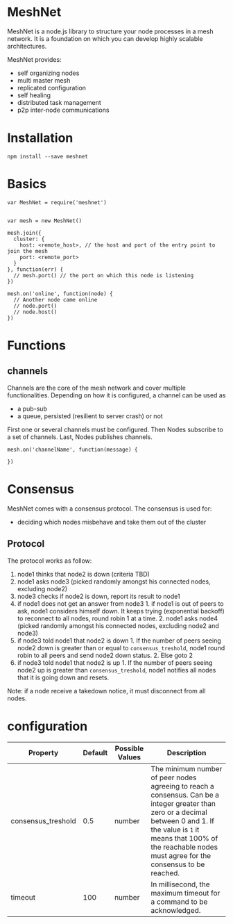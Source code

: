 
MeshNet
=======

MeshNet is a node.js library to structure your node processes in a mesh network.
It is a foundation on which you can develop highly scalable architectures.

MeshNet provides:

- self organizing nodes
- multi master mesh
- replicated configuration
- self healing
- distributed task management
- p2p inter-node communications


Installation
============

    npm install --save meshnet


Basics
======

    var MeshNet = require('meshnet')


    var mesh = new MeshNet()

    mesh.join({
      cluster: {
        host: <remote_host>, // the host and port of the entry point to join the mesh
        port: <remote_port>
      }
    }, function(err) {
      // mesh.port() // the port on which this node is listening
    })

    mesh.on('online', function(node) {
      // Another node came online
      // node.port()
      // node.host()
    })

Functions
=========

channels
--------

Channels are the core of the mesh network and cover multiple functionalities.
Depending on how it is configured, a channel can be used as

- a pub-sub
- a queue, persisted (resilient to server crash) or not

First one or several channels must be configured. Then Nodes subscribe to a set of channels. Last, Nodes publishes channels.



    mesh.on('channelName', function(message) {

    })


Consensus
=========

MeshNet comes with a consensus protocol. The consensus is used for:

- deciding which nodes misbehave and take them out of the cluster


Protocol
--------

The protocol works as follow:

1. node1 thinks that node2 is down (criteria TBD)
2. node1 asks node3 (picked randomly amongst his connected nodes, excluding node2)
3. node3 checks if node2 is down, report its result to node1
  1. if node1 does not get an answer from node3
    1. if node1 is out of peers to ask, node1 considers himself down. It keeps trying (exponential backoff) to reconnect to all nodes, round robin 1 at a time.
    2. node1 asks node4 (picked randomly amongst his connected nodes, excluding node2 and node3)
  2. if node3 told node1 that node2 is down
    1. If the number of peers seeing node2 down is greater than or equal to ```consensus_treshold```, node1 round robin to all peers and send node2 down status.
    2. Else goto 2
  3. if node3 told node1 that node2 is up
    1. If the number of peers seeing node2 up is greater than ```consensus_treshold```, node1 notifies all nodes that it is going down and resets.


Note: if a node receive a takedown notice, it must disconnect from all nodes.



configuration
=============

[internal1]: http://www.tablesgenerator.com/markdown_tables "generate markdown tables"

| Property           | Default | Possible Values | Description                                                                                                                                                                                                                                    |
|--------------------|---------|-----------------|------------------------------------------------------------------------------------------------------------------------------------------------------------------------------------------------------------------------------------------------|
| consensus_treshold | 0.5     | number          | The minimum number of peer nodes agreeing to reach a consensus. Can be a integer greater than zero or a decimal between 0 and 1. If the value is ```1``` it means that 100% of the reachable nodes must agree for the consensus to be reached. |
| timeout            | 100     | number          | In millisecond, the maximum timeout for a command to be acknowledged.                                                                                                                                                                          |

